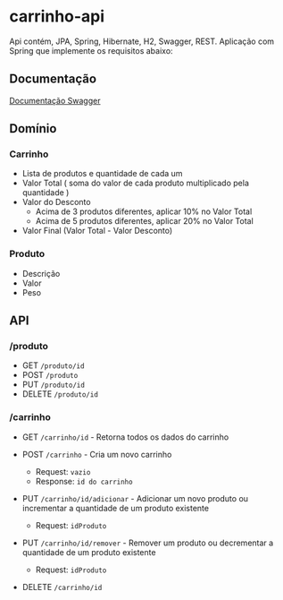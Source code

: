 # carrinho-api

Api contém, JPA, Spring, Hibernate, H2, Swagger, REST.
Aplicação com Spring que implemente os requisitos abaixo:

## Documentação
[Documentação Swagger](http://localhost:8080/swagger-ui.html#/)

## Domínio

### Carrinho
- Lista de produtos e quantidade de cada um
- Valor Total ( soma do valor de cada produto multiplicado pela quantidade )
- Valor do Desconto
    - Acima de 3 produtos diferentes, aplicar 10% no Valor Total
    - Acima de 5 produtos diferentes, aplicar 20% no Valor Total
- Valor Final (Valor Total - Valor Desconto)

### Produto
- Descrição
- Valor
- Peso

## API

### /produto
- GET `/produto/id`
- POST `/produto`
- PUT `/produto/id`
- DELETE `/produto/id`

### /carrinho
- GET `/carrinho/id` - Retorna todos os dados do carrinho

- POST `/carrinho` - Cria um novo carrinho
    - Request: `vazio`
    - Response: `id do carrinho`

- PUT `/carrinho/id/adicionar` - Adicionar um novo produto ou incrementar a quantidade de um produto existente
    - Request: `idProduto`

- PUT `/carrinho/id/remover` - Remover um produto ou decrementar a quantidade de um produto existente
    - Request: `idProduto`

- DELETE `/carrinho/id`
